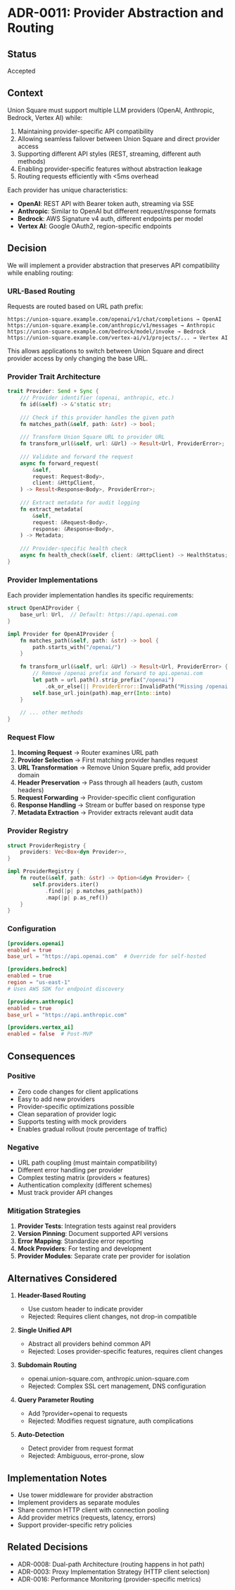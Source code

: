 # ADR-0011: Provider Abstraction and Routing

## Status

Accepted

## Context

Union Square must support multiple LLM providers (OpenAI, Anthropic, Bedrock, Vertex AI) while:

1. Maintaining provider-specific API compatibility
2. Allowing seamless failover between Union Square and direct provider access
3. Supporting different API styles (REST, streaming, different auth methods)
4. Enabling provider-specific features without abstraction leakage
5. Routing requests efficiently with <5ms overhead

Each provider has unique characteristics:
- **OpenAI**: REST API with Bearer token auth, streaming via SSE
- **Anthropic**: Similar to OpenAI but different request/response formats
- **Bedrock**: AWS Signature v4 auth, different endpoints per model
- **Vertex AI**: Google OAuth2, region-specific endpoints

## Decision

We will implement a provider abstraction that preserves API compatibility while enabling routing:

### URL-Based Routing

Requests are routed based on URL path prefix:
```
https://union-square.example.com/openai/v1/chat/completions → OpenAI
https://union-square.example.com/anthropic/v1/messages → Anthropic  
https://union-square.example.com/bedrock/model/invoke → Bedrock
https://union-square.example.com/vertex-ai/v1/projects/... → Vertex AI
```

This allows applications to switch between Union Square and direct provider access by only changing the base URL.

### Provider Trait Architecture

```rust
trait Provider: Send + Sync {
    /// Provider identifier (openai, anthropic, etc.)
    fn id(&self) -> &'static str;
    
    /// Check if this provider handles the given path
    fn matches_path(&self, path: &str) -> bool;
    
    /// Transform Union Square URL to provider URL
    fn transform_url(&self, url: &Url) -> Result<Url, ProviderError>;
    
    /// Validate and forward the request
    async fn forward_request(
        &self,
        request: Request<Body>,
        client: &HttpClient,
    ) -> Result<Response<Body>, ProviderError>;
    
    /// Extract metadata for audit logging
    fn extract_metadata(
        &self,
        request: &Request<Body>,
        response: &Response<Body>,
    ) -> Metadata;
    
    /// Provider-specific health check
    async fn health_check(&self, client: &HttpClient) -> HealthStatus;
}
```

### Provider Implementations

Each provider implementation handles its specific requirements:

```rust
struct OpenAIProvider {
    base_url: Url,  // Default: https://api.openai.com
}

impl Provider for OpenAIProvider {
    fn matches_path(&self, path: &str) -> bool {
        path.starts_with("/openai/")
    }
    
    fn transform_url(&self, url: &Url) -> Result<Url, ProviderError> {
        // Remove /openai prefix and forward to api.openai.com
        let path = url.path().strip_prefix("/openai")
            .ok_or_else(|| ProviderError::InvalidPath("Missing /openai prefix".to_string()))?;
        self.base_url.join(path).map_err(Into::into)
    }
    
    // ... other methods
}
```

### Request Flow

1. **Incoming Request** → Router examines URL path
2. **Provider Selection** → First matching provider handles request
3. **URL Transformation** → Remove Union Square prefix, add provider domain
4. **Header Preservation** → Pass through all headers (auth, custom headers)
5. **Request Forwarding** → Provider-specific client configuration
6. **Response Handling** → Stream or buffer based on response type
7. **Metadata Extraction** → Provider extracts relevant audit data

### Provider Registry

```rust
struct ProviderRegistry {
    providers: Vec<Box<dyn Provider>>,
}

impl ProviderRegistry {
    fn route(&self, path: &str) -> Option<&dyn Provider> {
        self.providers.iter()
            .find(|p| p.matches_path(path))
            .map(|p| p.as_ref())
    }
}
```

### Configuration

```toml
[providers.openai]
enabled = true
base_url = "https://api.openai.com"  # Override for self-hosted

[providers.bedrock]
enabled = true
region = "us-east-1"
# Uses AWS SDK for endpoint discovery

[providers.anthropic]
enabled = true
base_url = "https://api.anthropic.com"

[providers.vertex_ai]
enabled = false  # Post-MVP
```

## Consequences

### Positive

- Zero code changes for client applications
- Easy to add new providers
- Provider-specific optimizations possible
- Clean separation of provider logic
- Supports testing with mock providers
- Enables gradual rollout (route percentage of traffic)

### Negative

- URL path coupling (must maintain compatibility)
- Different error handling per provider
- Complex testing matrix (providers × features)
- Authentication complexity (different schemes)
- Must track provider API changes

### Mitigation Strategies

1. **Provider Tests**: Integration tests against real providers
2. **Version Pinning**: Document supported API versions
3. **Error Mapping**: Standardize error reporting
4. **Mock Providers**: For testing and development
5. **Provider Modules**: Separate crate per provider for isolation

## Alternatives Considered

1. **Header-Based Routing**
   - Use custom header to indicate provider
   - Rejected: Requires client changes, not drop-in compatible

2. **Single Unified API**
   - Abstract all providers behind common API
   - Rejected: Loses provider-specific features, requires client changes

3. **Subdomain Routing**
   - openai.union-square.com, anthropic.union-square.com
   - Rejected: Complex SSL cert management, DNS configuration

4. **Query Parameter Routing**
   - Add ?provider=openai to requests
   - Rejected: Modifies request signature, auth complications

5. **Auto-Detection**
   - Detect provider from request format
   - Rejected: Ambiguous, error-prone, slow

## Implementation Notes

- Use tower middleware for provider abstraction
- Implement providers as separate modules
- Share common HTTP client with connection pooling
- Add provider metrics (requests, latency, errors)
- Support provider-specific retry policies

## Related Decisions

- ADR-0008: Dual-path Architecture (routing happens in hot path)
- ADR-0003: Proxy Implementation Strategy (HTTP client selection)
- ADR-0016: Performance Monitoring (provider-specific metrics)